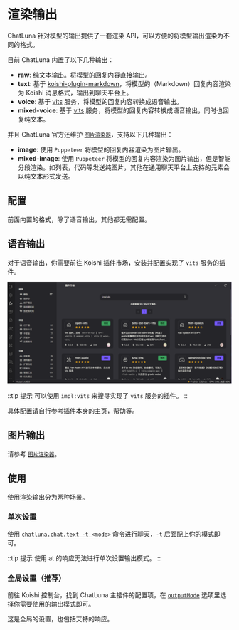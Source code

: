 # 渲染输出

ChatLuna 针对模型的输出提供了一套渲染 API，可以方便的将模型输出渲染为不同的格式。

目前 ChatLuna 内置了以下几种输出：

- **raw**: 纯文本输出。将模型的回复内容直接输出。
- **text**: 基于 [koishi-plugin-markdown](https://markdown.koishi.chat/)，将模型的（Markdown）回复内容渲染为 Koishi 消息格式，输出到聊天平台上。
- **voice**: 基于 [vits](https://github.com/initialencounter/2022-12-24/blob/neat/plugins/Tool/vits/readme.md) 服务，将模型的回复内容转换成语音输出。
- **mixed-voice**: 基于 [vits](https://github.com/initialencounter/2022-12-24/blob/neat/plugins/Tool/vits/readme.md) 服务，将模型的回复内容转换成语音输出，同时也回复纯文本。

并且 ChatLuna 官方还维护 [`图片渲染器`](../../ecosystem/renderer/image.md)，支持以下几种输出：

- **image**: 使用 `Puppeteer` 将模型的回复内容渲染为图片输出。
- **mixed-image**: 使用 `Puppeteer` 将模型的回复内容渲染为图片输出，但是智能分段渲染。如列表，代码等发送纯图片，其他在通用聊天平台上支持的元素会以纯文本形式发送。

## 配置

前面内置的格式，除了语音输出，其他都无需配置。

## 语音输出

对于语音输出，你需要前往 Koishi 插件市场，安装并配置实现了 `vits` 服务的插件。

![alt text](../../public/images/image-34.png)

::tip 提示
可以使用 `impl:vits` 来搜寻实现了 `vits` 服务的插件。
::

具体配置请自行参考插件本身的主页，帮助等。

## 图片输出

请参考 [`图片渲染器`](../../ecosystem/renderer/image.md)。

## 使用

使用渲染输出分为两种场景。

### 单次设置

使用 [`chatluna.chat.text -t <mode>`](../useful-commands.md#直接对话) 命令进行聊天，`-t` 后面配上你的模式即可。

::tip 提示
使用 at 的响应无法进行单次设置输出模式。
::

### 全局设置（推荐）

前往 Koishi 控制台，找到 ChatLuna 主插件的配置项，在 [`outputMode`](../useful-configurations.md#outputmode) 选项里选择你需要使用的输出模式即可。

这是全局的设置，也包括艾特的响应。
